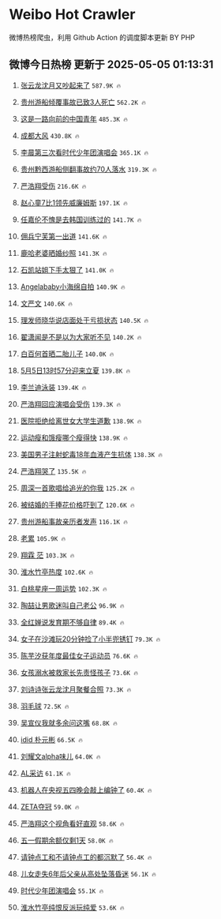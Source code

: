 # Weibo Hot Crawler 



微博热榜爬虫，利用 Github Action 的调度脚本更新 BY PHP 


## 微博今日热榜 更新于 2025-05-05 01:13:31 
1. [张云龙沈月又吵起来了](https://s.weibo.com/weibo?q=%23%E5%BC%A0%E4%BA%91%E9%BE%99%E6%B2%88%E6%9C%88%E5%8F%88%E5%90%B5%E8%B5%B7%E6%9D%A5%E4%BA%86%23&t=31&band_rank=1&Refer=top) `587.9K 🔥` 

1. [贵州游船倾覆事故已致3人死亡](https://s.weibo.com/weibo?q=%23%E8%B4%B5%E5%B7%9E%E6%B8%B8%E8%88%B9%E5%80%BE%E8%A6%86%E4%BA%8B%E6%95%85%E5%B7%B2%E8%87%B43%E4%BA%BA%E6%AD%BB%E4%BA%A1%23&t=31&band_rank=2&Refer=top) `562.2K 🔥` 

1. [这是一路向前的中国青年](https://s.weibo.com/weibo?q=%23%E8%BF%99%E6%98%AF%E4%B8%80%E8%B7%AF%E5%90%91%E5%89%8D%E7%9A%84%E4%B8%AD%E5%9B%BD%E9%9D%92%E5%B9%B4%23&t=31&band_rank=3&Refer=top) `485.3K 🔥` 

1. [成都大风](https://s.weibo.com/weibo?q=%E6%88%90%E9%83%BD%E5%A4%A7%E9%A3%8E&t=31&band_rank=4&Refer=top) `430.8K 🔥` 

1. [李晨第三次看时代少年团演唱会](https://s.weibo.com/weibo?q=%23%E6%9D%8E%E6%99%A8%E7%AC%AC%E4%B8%89%E6%AC%A1%E7%9C%8B%E6%97%B6%E4%BB%A3%E5%B0%91%E5%B9%B4%E5%9B%A2%E6%BC%94%E5%94%B1%E4%BC%9A%23&t=31&band_rank=5&Refer=top) `365.1K 🔥` 

1. [贵州黔西游船侧翻事故约70人落水](https://s.weibo.com/weibo?q=%23%E8%B4%B5%E5%B7%9E%E9%BB%94%E8%A5%BF%E6%B8%B8%E8%88%B9%E4%BE%A7%E7%BF%BB%E4%BA%8B%E6%95%85%E7%BA%A670%E4%BA%BA%E8%90%BD%E6%B0%B4%23&t=31&band_rank=6&Refer=top) `319.3K 🔥` 

1. [严浩翔受伤](https://s.weibo.com/weibo?q=%E4%B8%A5%E6%B5%A9%E7%BF%94%E5%8F%97%E4%BC%A4&t=31&band_rank=7&Refer=top) `216.6K 🔥` 

1. [赵心童7比1领先威廉姆斯](https://s.weibo.com/weibo?q=%23%E8%B5%B5%E5%BF%83%E7%AB%A57%E6%AF%941%E9%A2%86%E5%85%88%E5%A8%81%E5%BB%89%E5%A7%86%E6%96%AF%23&t=31&band_rank=8&Refer=top) `197.1K 🔥` 

1. [任嘉伦不愧是去韩国训练过的](https://s.weibo.com/weibo?q=%E4%BB%BB%E5%98%89%E4%BC%A6%E4%B8%8D%E6%84%A7%E6%98%AF%E5%8E%BB%E9%9F%A9%E5%9B%BD%E8%AE%AD%E7%BB%83%E8%BF%87%E7%9A%84&t=31&band_rank=9&Refer=top) `141.7K 🔥` 

1. [佣兵宁芙第一出道](https://s.weibo.com/weibo?q=%E4%BD%A3%E5%85%B5%E5%AE%81%E8%8A%99%E7%AC%AC%E4%B8%80%E5%87%BA%E9%81%93&t=31&band_rank=10&Refer=top) `141.6K 🔥` 

1. [鹿哈老婆晒婚纱照](https://s.weibo.com/weibo?q=%23%E9%B9%BF%E5%93%88%E8%80%81%E5%A9%86%E6%99%92%E5%A9%9A%E7%BA%B1%E7%85%A7%23&t=31&band_rank=11&Refer=top) `141.3K 🔥` 

1. [石凯站姐下手太狠了](https://s.weibo.com/weibo?q=%23%E7%9F%B3%E5%87%AF%E7%AB%99%E5%A7%90%E4%B8%8B%E6%89%8B%E5%A4%AA%E7%8B%A0%E4%BA%86%23&t=31&band_rank=12&Refer=top) `141.0K 🔥` 

1. [Angelababy小海绵自拍](https://s.weibo.com/weibo?q=%23Angelababy%E5%B0%8F%E6%B5%B7%E7%BB%B5%E8%87%AA%E6%8B%8D%23&t=31&band_rank=13&Refer=top) `140.9K 🔥` 

1. [文严文](https://s.weibo.com/weibo?q=%E6%96%87%E4%B8%A5%E6%96%87&t=31&band_rank=14&Refer=top) `140.6K 🔥` 

1. [理发师晓华说店面处于亏损状态](https://s.weibo.com/weibo?q=%23%E7%90%86%E5%8F%91%E5%B8%88%E6%99%93%E5%8D%8E%E8%AF%B4%E5%BA%97%E9%9D%A2%E5%A4%84%E4%BA%8E%E4%BA%8F%E6%8D%9F%E7%8A%B6%E6%80%81%23&t=31&band_rank=15&Refer=top) `140.5K 🔥` 

1. [翟潇闻是不是以为大家听不见](https://s.weibo.com/weibo?q=%E7%BF%9F%E6%BD%87%E9%97%BB%E6%98%AF%E4%B8%8D%E6%98%AF%E4%BB%A5%E4%B8%BA%E5%A4%A7%E5%AE%B6%E5%90%AC%E4%B8%8D%E8%A7%81&t=31&band_rank=16&Refer=top) `140.2K 🔥` 

1. [白百何首晒二胎儿子](https://s.weibo.com/weibo?q=%23%E7%99%BD%E7%99%BE%E4%BD%95%E9%A6%96%E6%99%92%E4%BA%8C%E8%83%8E%E5%84%BF%E5%AD%90%23&t=31&band_rank=17&Refer=top) `140.0K 🔥` 

1. [5月5日13时57分迎来立夏](https://s.weibo.com/weibo?q=%235%E6%9C%885%E6%97%A513%E6%97%B657%E5%88%86%E8%BF%8E%E6%9D%A5%E7%AB%8B%E5%A4%8F%23&t=31&band_rank=18&Refer=top) `139.8K 🔥` 

1. [李兰迪泳装](https://s.weibo.com/weibo?q=%23%E6%9D%8E%E5%85%B0%E8%BF%AA%E6%B3%B3%E8%A3%85%23&t=31&band_rank=19&Refer=top) `139.4K 🔥` 

1. [严浩翔回应演唱会受伤](https://s.weibo.com/weibo?q=%23%E4%B8%A5%E6%B5%A9%E7%BF%94%E5%9B%9E%E5%BA%94%E6%BC%94%E5%94%B1%E4%BC%9A%E5%8F%97%E4%BC%A4%23&t=31&band_rank=20&Refer=top) `139.3K 🔥` 

1. [医院拒绝给离世女大学生道歉](https://s.weibo.com/weibo?q=%23%E5%8C%BB%E9%99%A2%E6%8B%92%E7%BB%9D%E7%BB%99%E7%A6%BB%E4%B8%96%E5%A5%B3%E5%A4%A7%E5%AD%A6%E7%94%9F%E9%81%93%E6%AD%89%23&t=31&band_rank=21&Refer=top) `138.9K 🔥` 

1. [运动瘦和饿瘦哪个瘦得快](https://s.weibo.com/weibo?q=%23%E8%BF%90%E5%8A%A8%E7%98%A6%E5%92%8C%E9%A5%BF%E7%98%A6%E5%93%AA%E4%B8%AA%E7%98%A6%E5%BE%97%E5%BF%AB%23&t=31&band_rank=22&Refer=top) `138.9K 🔥` 

1. [美国男子注射蛇毒18年血液产生抗体](https://s.weibo.com/weibo?q=%23%E7%BE%8E%E5%9B%BD%E7%94%B7%E5%AD%90%E6%B3%A8%E5%B0%84%E8%9B%87%E6%AF%9218%E5%B9%B4%E8%A1%80%E6%B6%B2%E4%BA%A7%E7%94%9F%E6%8A%97%E4%BD%93%23&t=31&band_rank=23&Refer=top) `138.3K 🔥` 

1. [严浩翔哭了](https://s.weibo.com/weibo?q=%E4%B8%A5%E6%B5%A9%E7%BF%94%E5%93%AD%E4%BA%86&t=31&band_rank=24&Refer=top) `135.5K 🔥` 

1. [周深一首歌唱给追光的你我](https://s.weibo.com/weibo?q=%23%E5%91%A8%E6%B7%B1%E4%B8%80%E9%A6%96%E6%AD%8C%E5%94%B1%E7%BB%99%E8%BF%BD%E5%85%89%E7%9A%84%E4%BD%A0%E6%88%91%23&t=31&band_rank=25&Refer=top) `125.2K 🔥` 

1. [被结婚的手捧花价格吓到了](https://s.weibo.com/weibo?q=%23%E8%A2%AB%E7%BB%93%E5%A9%9A%E7%9A%84%E6%89%8B%E6%8D%A7%E8%8A%B1%E4%BB%B7%E6%A0%BC%E5%90%93%E5%88%B0%E4%BA%86%23&t=31&band_rank=26&Refer=top) `120.6K 🔥` 

1. [贵州游船事故亲历者发声](https://s.weibo.com/weibo?q=%E8%B4%B5%E5%B7%9E%E6%B8%B8%E8%88%B9%E4%BA%8B%E6%95%85%E4%BA%B2%E5%8E%86%E8%80%85%E5%8F%91%E5%A3%B0&t=31&band_rank=27&Refer=top) `116.1K 🔥` 

1. [老累](https://s.weibo.com/weibo?q=%E8%80%81%E7%B4%AF&t=31&band_rank=28&Refer=top) `105.9K 🔥` 

1. [翔霖 茫](https://s.weibo.com/weibo?q=%E7%BF%94%E9%9C%96%20%E8%8C%AB&t=31&band_rank=29&Refer=top) `103.3K 🔥` 

1. [淮水竹亭热度](https://s.weibo.com/weibo?q=%23%E6%B7%AE%E6%B0%B4%E7%AB%B9%E4%BA%AD%E7%83%AD%E5%BA%A6%23&t=31&band_rank=30&Refer=top) `102.6K 🔥` 

1. [白桃星座一周运势](https://s.weibo.com/weibo?q=%E7%99%BD%E6%A1%83%E6%98%9F%E5%BA%A7%E4%B8%80%E5%91%A8%E8%BF%90%E5%8A%BF&t=31&band_rank=31&Refer=top) `102.3K 🔥` 

1. [陶喆让男歌迷叫自己老公](https://s.weibo.com/weibo?q=%E9%99%B6%E5%96%86%E8%AE%A9%E7%94%B7%E6%AD%8C%E8%BF%B7%E5%8F%AB%E8%87%AA%E5%B7%B1%E8%80%81%E5%85%AC&t=31&band_rank=32&Refer=top) `96.9K 🔥` 

1. [全红婵说发育期不够自律](https://s.weibo.com/weibo?q=%23%E5%85%A8%E7%BA%A2%E5%A9%B5%E8%AF%B4%E5%8F%91%E8%82%B2%E6%9C%9F%E4%B8%8D%E5%A4%9F%E8%87%AA%E5%BE%8B%23&t=31&band_rank=33&Refer=top) `89.4K 🔥` 

1. [女子在沙滩玩20分钟捡了小半兜锈钉](https://s.weibo.com/weibo?q=%23%E5%A5%B3%E5%AD%90%E5%9C%A8%E6%B2%99%E6%BB%A9%E7%8E%A920%E5%88%86%E9%92%9F%E6%8D%A1%E4%BA%86%E5%B0%8F%E5%8D%8A%E5%85%9C%E9%94%88%E9%92%89%23&t=31&band_rank=34&Refer=top) `79.3K 🔥` 

1. [陈芋汐获年度最佳女子运动员](https://s.weibo.com/weibo?q=%23%E9%99%88%E8%8A%8B%E6%B1%90%E8%8E%B7%E5%B9%B4%E5%BA%A6%E6%9C%80%E4%BD%B3%E5%A5%B3%E5%AD%90%E8%BF%90%E5%8A%A8%E5%91%98%23&t=31&band_rank=35&Refer=top) `76.6K 🔥` 

1. [女孩溺水被救家长先责怪孩子](https://s.weibo.com/weibo?q=%23%E5%A5%B3%E5%AD%A9%E6%BA%BA%E6%B0%B4%E8%A2%AB%E6%95%91%E5%AE%B6%E9%95%BF%E5%85%88%E8%B4%A3%E6%80%AA%E5%AD%A9%E5%AD%90%23&t=31&band_rank=36&Refer=top) `73.6K 🔥` 

1. [刘诗诗张云龙沈月聚餐合照](https://s.weibo.com/weibo?q=%23%E5%88%98%E8%AF%97%E8%AF%97%E5%BC%A0%E4%BA%91%E9%BE%99%E6%B2%88%E6%9C%88%E8%81%9A%E9%A4%90%E5%90%88%E7%85%A7%23&t=31&band_rank=37&Refer=top) `73.3K 🔥` 

1. [羽毛球](https://s.weibo.com/weibo?q=%E7%BE%BD%E6%AF%9B%E7%90%83&t=31&band_rank=38&Refer=top) `72.5K 🔥` 

1. [吴宣仪我就多余问这嘴](https://s.weibo.com/weibo?q=%E5%90%B4%E5%AE%A3%E4%BB%AA%E6%88%91%E5%B0%B1%E5%A4%9A%E4%BD%99%E9%97%AE%E8%BF%99%E5%98%B4&t=31&band_rank=39&Refer=top) `68.8K 🔥` 

1. [idid 朴元彬](https://s.weibo.com/weibo?q=idid%20%E6%9C%B4%E5%85%83%E5%BD%AC&t=31&band_rank=40&Refer=top) `66.5K 🔥` 

1. [刘耀文alpha味儿](https://s.weibo.com/weibo?q=%23%E5%88%98%E8%80%80%E6%96%87alpha%E5%91%B3%E5%84%BF%23&t=31&band_rank=41&Refer=top) `64.0K 🔥` 

1. [AL采访](https://s.weibo.com/weibo?q=AL%E9%87%87%E8%AE%BF&t=31&band_rank=42&Refer=top) `61.1K 🔥` 

1. [机器人在央视五四晚会敲上编钟了](https://s.weibo.com/weibo?q=%23%E6%9C%BA%E5%99%A8%E4%BA%BA%E5%9C%A8%E5%A4%AE%E8%A7%86%E4%BA%94%E5%9B%9B%E6%99%9A%E4%BC%9A%E6%95%B2%E4%B8%8A%E7%BC%96%E9%92%9F%E4%BA%86%23&t=31&band_rank=43&Refer=top) `60.4K 🔥` 

1. [ZETA夺冠](https://s.weibo.com/weibo?q=ZETA%E5%A4%BA%E5%86%A0&t=31&band_rank=44&Refer=top) `59.0K 🔥` 

1. [严浩翔这个视角看好直观](https://s.weibo.com/weibo?q=%23%E4%B8%A5%E6%B5%A9%E7%BF%94%E8%BF%99%E4%B8%AA%E8%A7%86%E8%A7%92%E7%9C%8B%E5%A5%BD%E7%9B%B4%E8%A7%82%23&t=31&band_rank=45&Refer=top) `58.6K 🔥` 

1. [五一假期余额仅剩1天](https://s.weibo.com/weibo?q=%23%E4%BA%94%E4%B8%80%E5%81%87%E6%9C%9F%E4%BD%99%E9%A2%9D%E4%BB%85%E5%89%A91%E5%A4%A9%23&t=31&band_rank=46&Refer=top) `58.0K 🔥` 

1. [请钟点工和不请钟点工的都沉默了](https://s.weibo.com/weibo?q=%E8%AF%B7%E9%92%9F%E7%82%B9%E5%B7%A5%E5%92%8C%E4%B8%8D%E8%AF%B7%E9%92%9F%E7%82%B9%E5%B7%A5%E7%9A%84%E9%83%BD%E6%B2%89%E9%BB%98%E4%BA%86&t=31&band_rank=47&Refer=top) `56.4K 🔥` 

1. [儿女走失6年后父亲从高处坠落昏迷](https://s.weibo.com/weibo?q=%23%E5%84%BF%E5%A5%B3%E8%B5%B0%E5%A4%B16%E5%B9%B4%E5%90%8E%E7%88%B6%E4%BA%B2%E4%BB%8E%E9%AB%98%E5%A4%84%E5%9D%A0%E8%90%BD%E6%98%8F%E8%BF%B7%23&t=31&band_rank=48&Refer=top) `56.1K 🔥` 

1. [时代少年团演唱会](https://s.weibo.com/weibo?q=%E6%97%B6%E4%BB%A3%E5%B0%91%E5%B9%B4%E5%9B%A2%E6%BC%94%E5%94%B1%E4%BC%9A&t=31&band_rank=49&Refer=top) `55.1K 🔥` 

1. [淮水竹亭纯恨反派玩纯爱](https://s.weibo.com/weibo?q=%E6%B7%AE%E6%B0%B4%E7%AB%B9%E4%BA%AD%E7%BA%AF%E6%81%A8%E5%8F%8D%E6%B4%BE%E7%8E%A9%E7%BA%AF%E7%88%B1&t=31&band_rank=50&Refer=top) `53.6K 🔥` 


